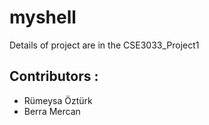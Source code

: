 # myshell

Details of project are in the CSE3033_Project1

## Contributors :
- Rümeysa Öztürk
- Berra Mercan
